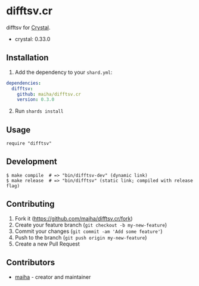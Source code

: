 # difftsv.cr

difftsv for [Crystal](http://crystal-lang.org/).

- crystal: 0.33.0

## Installation

1. Add the dependency to your `shard.yml`:

```yaml
dependencies:
  difftsv:
    github: maiha/difftsv.cr
    version: 0.3.0
```

2. Run `shards install`

## Usage

```crystal
require "difftsv"
```

## Development

```console
$ make compile  # => "bin/difftsv-dev" (dynamic link)
$ make release  # => "bin/difftsv" (static link; compiled with release flag)
```

## Contributing

1. Fork it (<https://github.com/maiha/difftsv.cr/fork>)
2. Create your feature branch (`git checkout -b my-new-feature`)
3. Commit your changes (`git commit -am 'Add some feature'`)
4. Push to the branch (`git push origin my-new-feature`)
5. Create a new Pull Request

## Contributors

- [maiha](https://github.com/maiha) - creator and maintainer
